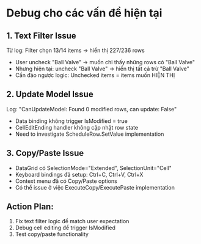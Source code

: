 # Debug cho các vấn đề hiện tại

## 1. Text Filter Issue
Từ log: Filter chọn 13/14 items → hiển thị 227/236 rows
- User uncheck "Ball Valve" → muốn chỉ thấy những rows có "Ball Valve" 
- Nhưng hiện tại: uncheck "Ball Valve" → hiển thị tất cả trừ "Ball Valve"
- Cần đảo ngược logic: Unchecked items = items muốn HIỆN THỊ

## 2. Update Model Issue  
Log: "CanUpdateModel: Found 0 modified rows, can update: False"
- Data binding không trigger IsModified = true
- CellEditEnding handler không cập nhật row state
- Need to investigate ScheduleRow.SetValue implementation

## 3. Copy/Paste Issue
- DataGrid có SelectionMode="Extended", SelectionUnit="Cell" 
- Keyboard bindings đã setup: Ctrl+C, Ctrl+V, Ctrl+X
- Context menu đã có Copy/Paste options
- Có thể issue ở việc ExecuteCopy/ExecutePaste implementation

## Action Plan:
1. Fix text filter logic để match user expectation
2. Debug cell editing để trigger IsModified
3. Test copy/paste functionality
